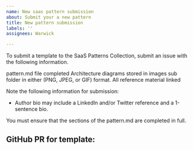 ```yaml
---
name: New saas pattern submission
about: Submit your a new pattern
title: New pattern submission
labels: ''
assignees: Warwick

---
```


To submit a template to the SaaS Patterns Collection, submit an issue with the following information.

pattern.md file completed
Architecture diagrams stored in images sub folder in either (PNG, JPEG, or GIF) format.
All reference material linked

Note the following information for submission:
- Author bio may include a LinkedIn and/or Twitter reference and a 1-sentence bio.

You must ensure that the sections of the pattern.md are completed in full.

## GitHub PR for template: